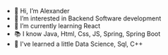 - 👋 Hi, I’m Alexander
- 👀 I’m interested in Backend Software development
- 🌱 I’m currently learning React
- 📚 I know Java, Html, Css, JS, Spring, Spring Boot
- 📖 I've learned a little Data Science, Sql, C++


<!---
LightingWolf/LightingWolf is a ✨ special ✨ repository because its `README.md` (this file) appears on your GitHub profile.
You can click the Preview link to take a look at your changes.
--->
